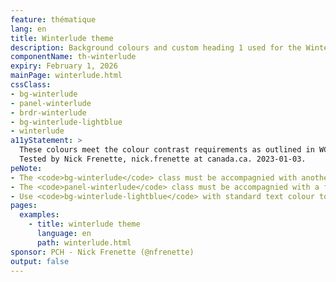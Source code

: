 ```yaml
---
feature: thématique
lang: en
title: Winterlude theme
description: Background colours and custom heading 1 used for the Winterlude campaign
componentName: th-winterlude
expiry: February 1, 2026
mainPage: winterlude.html
cssClass:
- bg-winterlude
- panel-winterlude
- brdr-winterlude
- bg-winterlude-lightblue
- winterlude
a11yStatement: >
  These colours meet the colour contrast requirements as outlined in WCAG 2.1 AA Success Criterion 1.4.3: Contrast (Minimum).
  Tested by Nick Frenette, nick.frenette at canada.ca. 2023-01-03.
peNote:
- The <code>bg-winterlude</code> class must be accompagnied with another dark contrast background colour such as <code>bg-dark</code>
- The <code>panel-winterlude</code> class must be accompagnied with a fall back color such as <code>panel-default</code>
- Use <code>bg-winterlude-lightblue</code> with standard text colour to ensure sufficient contrast between text and background
pages:
  examples:
    - title: winterlude theme
      language: en
      path: winterlude.html
sponsor: PCH - Nick Frenette (@nfrenette)
output: false
---
```

